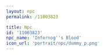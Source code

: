 ```yaml
---
layout: npc
permalink: /11003823

title: Npc
id: '11003823'
npc_name: 'Infernog''s Blood'
icon_url: 'portrait/npc/dummy_p.png'
---
```

